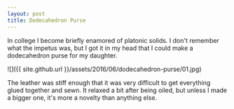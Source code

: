 ```yaml
---
layout: post
title: Dodecahedron Purse
---
```

In college I become briefly enamored of platonic solids. I don't remember what
the impetus was, but I got it in my head that I could make a dodecahedron purse
for my daughter.

![]({{ site.github.url }}/assets/2016/06/dodecahedron-purse/01.jpg)

The leather was stiff enough that it was very difficult to get everything glued
together and sewn. It relaxed a bit after being oiled, but unless I made a
bigger one, it's more a novelty than anything else.
